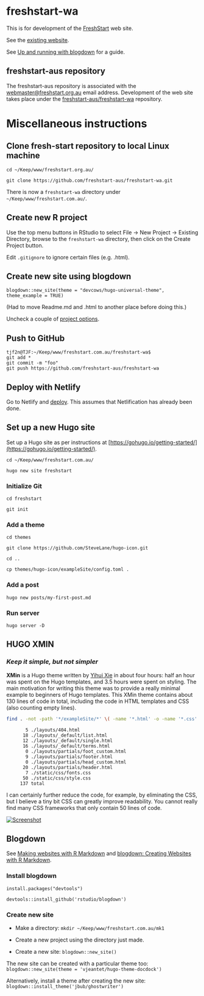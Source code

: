 # freshstart-wa

This is for development of the [FreshStart](https://freshstart.org.au) web site.

See the [existing website](http://www.freshstart.org.au/).

See [Up and running with blogdown](https://apreshill.rbind.io/post/up-and-running-with-blogdown/) for a guide.

## freshstart-aus repository

The freshstart-aus repository is associated with the webmaster@freshstart.org.au email address. Development of the web site takes place under the [freshstart-aus/freshstart-wa]() repository.

# Miscellaneous instructions

## Clone fresh-start repository to local Linux machine

`cd ~/Keep/www/freshstart.org.au/`

`git clone https://github.com/freshstart-aus/freshstart-wa.git`

There is now a `freshstart-wa` directory under `~/Keep/www/freshstart.com.au/`.

## Create new R project

Use the top menu buttons in RStudio to select File -> New Project -> Existing Directory, browse to the `freshstart-wa` directory, then click on the Create Project button.

Edit `.gitignore` to ignore certain files (e.g. .html).

## Create new site using blogdown

`blogdown::new_site(theme = "devcows/hugo-universal-theme", theme_example = TRUE)`

(Had to move Readme.md and .html to another place before doing this.)

Uncheck a couple of [project options](https://bookdown.org/yihui/blogdown/rstudio-ide.html#fig:project-options).

## Push to GitHub

```
tjf2n@TJF:~/Keep/www/freshstart.com.au/freshstart-wa$ 
git add *
git commit -m "foo"
git push https://github.com/freshstart-aus/freshstart-wa
```

## Deploy with Netlify

Go to Netlify and [deploy](https://app.netlify.com/sites/freshstart/deploys). This assumes that Netlification has already been done.

## Set up a new Hugo site

Set up a Hugo site as per instructions at [https://gohugo.io/getting-started/](https://gohugo.io/getting-started/).

```cd ~/Keep/www/freshstart.com.au/```

```hugo new site freshstart```

### Initialize Git

```cd freshstart```

```git init```

### Add a theme

```cd themes```

```git clone https://github.com/SteveLane/hugo-icon.git```

```cd ..```

```cp themes/hugo-icon/exampleSite/config.toml .```

### Add a post

```hugo new posts/my-first-post.md```

### Run server

```hugo server -D```

## HUGO XMIN

### _Keep it simple, but not simpler_

**XMin** is a Hugo theme written by [Yihui Xie](https://yihui.name) in about four hours: half an hour was spent on the Hugo templates, and 3.5 hours were spent on styling. The main motivation for writing this theme was to provide a really minimal example to beginners of Hugo templates. This XMin theme contains about 130 lines of code in total, including the code in HTML templates and CSS (also counting empty lines).


```bash
find . -not -path '*/exampleSite/*' \( -name '*.html' -o -name '*.css' \) | xargs wc -l
```

```
       5 ./layouts/404.html
      18 ./layouts/_default/list.html
      12 ./layouts/_default/single.html
      16 ./layouts/_default/terms.html
       0 ./layouts/partials/foot_custom.html
       9 ./layouts/partials/footer.html
       0 ./layouts/partials/head_custom.html
      20 ./layouts/partials/header.html
       7 ./static/css/fonts.css
      50 ./static/css/style.css
     137 total
```

I can certainly further reduce the code, for example, by eliminating the CSS, but I believe a tiny bit CSS can greatly improve readability. You cannot really find many CSS frameworks that only contain 50 lines of code.

[![Screenshot](https://github.com/yihui/hugo-xmin/raw/master/images/screenshot.png)](https://xmin.yihui.name)

## Blogdown

See [Making websites with R Markdown](https://www.rstudio.com/resources/webinars/introducing-blogdown/) and [blogdown: Creating Websites with R Markdown](https://bookdown.org/yihui/blogdown/).

### Install blogdown

`install.packages("devtools")`

`devtools::install_github('rstudio/blogdown')`

### Create new site

* Make a directory: `mkdir ~/Keep/www/freshstart.com.au/mk1`

* Create a new project using the directory just made.

* Create a new site: `blogdown::new_site()`

The new site can be created with a particular theme too: `blogdown::new_site(theme = 'vjeantet/hugo-theme-docdock')`

Alternatively, install a theme after creating the new site: `blogdown::install_theme('jbub/ghostwriter')`
